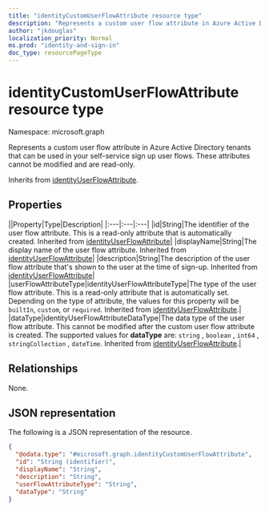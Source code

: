 ```yaml
---
title: "identityCustomUserFlowAttribute resource type"
description: "Represents a custom user flow attribute in Azure Active Directory tenants that can be used in your self-service sign up user flows. These attributes cannot be modified and are read-only."
author: "jkdouglas"
localization_priority: Normal
ms.prod: "identity-and-sign-in"
doc_type: resourcePageType
---
```


# identityCustomUserFlowAttribute resource type

Namespace: microsoft.graph

Represents a custom user flow attribute in Azure Active Directory tenants that can be used in your self-service sign up user flows. These attributes cannot be modified and are read-only.

Inherits from [identityUserFlowAttribute](../resources/identityuserflowattribute.md).

## Properties

||Property|Type|Description|
|:---|:---|:---|
|id|String|The identifier of the user flow attribute. This is a read-only attribute that is automatically created. Inherited from [identityUserFlowAttribute](../resources/identityuserflowattribute.md)|
|displayName|String|The display name of the user flow attribute. Inherited from [identityUserFlowAttribute](../resources/identityuserflowattribute.md)|
|description|String|The description of the user flow attribute that's shown to the user at the time of sign-up. Inherited from [identityUserFlowAttribute](../resources/identityuserflowattribute.md)|
|userFlowAttributeType|identityUserFlowAttributeType|The type of the user flow attribute. This is a read-only attribute that is automatically set. Depending on the type of attribute, the values for this property will be `builtIn`, `custom`, or `required`. Inherited from [identityUserFlowAttribute](../resources/identityuserflowattribute.md).|
|dataType|identityUserFlowAttributeDataType|The data type of the user flow attribute. This cannot be modified after the custom user flow attribute is created. The supported values for **dataType** are: `string` , `boolean` , `int64` , `stringCollection` , `dateTime`. Inherited from [identityUserFlowAttribute](../resources/identityuserflowattribute.md).|

## Relationships

None.

## JSON representation

The following is a JSON representation of the resource.
<!-- {
  "blockType": "resource",
  "keyProperty": "id",
  "@odata.type": "microsoft.graph.identityCustomUserFlowAttribute",
  "baseType": "microsoft.graph.identityUserFlowAttribute",
  "openType": false
}
-->

``` json
{
  "@odata.type": "#microsoft.graph.identityCustomUserFlowAttribute",
  "id": "String (identifier)",
  "displayName": "String",
  "description": "String",
  "userFlowAttributeType": "String",
  "dataType": "String"
}
```
